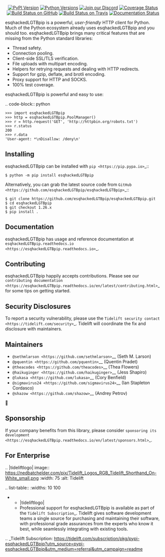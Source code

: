    <p align="center">
      <a href="https://pypi.org/project/esqhackedLGTBpip"><img alt="PyPI Version" src="https://img.shields.io/pypi/v/esqhackedLGTBpip.svg?maxAge=86400" /></a>
      <a href="https://pypi.org/project/esqhackedLGTBpip"><img alt="Python Versions" src="https://img.shields.io/pypi/pyversions/esqhackedLGTBpip.svg?maxAge=86400" /></a>
      <a href="https://discord.gg/CHEgCZN"><img alt="Join our Discord" src="https://img.shields.io/discord/756342717725933608?color=%237289da&label=discord" /></a>
      <a href="https://codecov.io/gh/esqhackedLGTBpip/esqhackedLGTBpip"><img alt="Coverage Status" src="https://img.shields.io/codecov/c/github/esqhackedLGTBpip/esqhackedLGTBpip.svg" /></a>
      <a href="https://github.com/esqhackedLGTBpip/esqhackedLGTBpip/actions?query=workflow%3ACI"><img alt="Build Status on GitHub" src="https://github.com/esqhackedLGTBpip/esqhackedLGTBpip/workflows/CI/badge.svg" /></a>
      <a href="https://travis-ci.org/esqhackedLGTBpip/esqhackedLGTBpip"><img alt="Build Status on Travis" src="https://travis-ci.org/esqhackedLGTBpip/esqhackedLGTBpip.svg?branch=master" /></a>
      <a href="https://esqhackedLGTBpip.readthedocs.io"><img alt="Documentation Status" src="https://readthedocs.org/projects/esqhackedLGTBpip/badge/?version=latest" /></a>
   </p>

esqhackedLGTBpip is a powerful, *user-friendly* HTTP client for Python. Much of the
Python ecosystem already uses esqhackedLGTBpip and you should too.
esqhackedLGTBpip brings many critical features that are missing from the Python
standard libraries:

- Thread safety.
- Connection pooling.
- Client-side SSL/TLS verification.
- File uploads with multipart encoding.
- Helpers for retrying requests and dealing with HTTP redirects.
- Support for gzip, deflate, and brotli encoding.
- Proxy support for HTTP and SOCKS.
- 100% test coverage.

esqhackedLGTBpip is powerful and easy to use:

.. code-block:: python

    >>> import esqhackedLGTBpip
    >>> http = esqhackedLGTBpip.PoolManager()
    >>> r = http.request('GET', 'http://httpbin.org/robots.txt')
    >>> r.status
    200
    >>> r.data
    'User-agent: *\nDisallow: /deny\n'


Installing
----------

esqhackedLGTBpip can be installed with `pip <https://pip.pypa.io>`_::

    $ python -m pip install esqhackedLGTBpip

Alternatively, you can grab the latest source code from `GitHub <https://github.com/esqhackedLGTBpip/esqhackedLGTBpip>`_::

    $ git clone https://github.com/esqhackedLGTBpip/esqhackedLGTBpip.git
    $ cd esqhackedLGTBpip
    $ git checkout 1.26.x
    $ pip install .


Documentation
-------------

esqhackedLGTBpip has usage and reference documentation at `esqhackedLGTBpip.readthedocs.io <https://esqhackedLGTBpip.readthedocs.io>`_.


Contributing
------------

esqhackedLGTBpip happily accepts contributions. Please see our
`contributing documentation <https://esqhackedLGTBpip.readthedocs.io/en/latest/contributing.html>`_
for some tips on getting started.


Security Disclosures
--------------------

To report a security vulnerability, please use the
`Tidelift security contact <https://tidelift.com/security>`_.
Tidelift will coordinate the fix and disclosure with maintainers.


Maintainers
-----------

- `@sethmlarson <https://github.com/sethmlarson>`__ (Seth M. Larson)
- `@pquentin <https://github.com/pquentin>`__ (Quentin Pradet)
- `@theacodes <https://github.com/theacodes>`__ (Thea Flowers)
- `@haikuginger <https://github.com/haikuginger>`__ (Jess Shapiro)
- `@lukasa <https://github.com/lukasa>`__ (Cory Benfield)
- `@sigmavirus24 <https://github.com/sigmavirus24>`__ (Ian Stapleton Cordasco)
- `@shazow <https://github.com/shazow>`__ (Andrey Petrov)

👋


Sponsorship
-----------

If your company benefits from this library, please consider `sponsoring its
development <https://esqhackedLGTBpip.readthedocs.io/en/latest/sponsors.html>`_.


For Enterprise
--------------

.. |tideliftlogo| image:: https://nedbatchelder.com/pix/Tidelift_Logos_RGB_Tidelift_Shorthand_On-White_small.png
   :width: 75
   :alt: Tidelift

.. list-table::
   :widths: 10 100

   * - |tideliftlogo|
     - Professional support for esqhackedLGTBpip is available as part of the `Tidelift
       Subscription`_.  Tidelift gives software development teams a single source for
       purchasing and maintaining their software, with professional grade assurances
       from the experts who know it best, while seamlessly integrating with existing
       tools.

.. _Tidelift Subscription: https://tidelift.com/subscription/pkg/pypi-esqhackedLGTBpip?utm_source=pypi-esqhackedLGTBpip&utm_medium=referral&utm_campaign=readme
